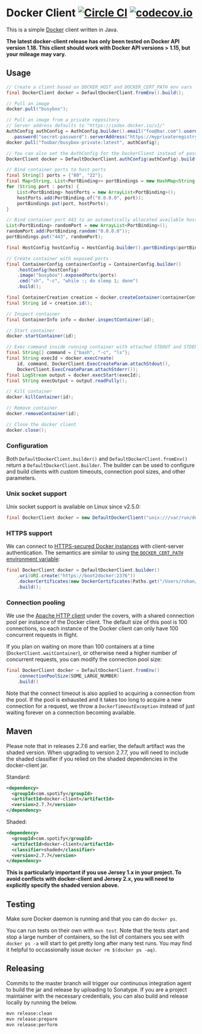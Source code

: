 # Docker Client [![Circle CI](https://circleci.com/gh/spotify/docker-client.png?style=badge)](https://circleci.com/gh/spotify/docker-client) [![codecov.io](https://codecov.io/github/spotify/docker-client/coverage.svg?branch=master)](https://codecov.io/github/spotify/docker-client?branch=master)


This is a simple [Docker](https://github.com/docker/docker) client written in Java.

**The latest docker-client release has only been tested on Docker API version 1.18. This client
should work with Docker API versions > 1.15, but your mileage may vary.**

## Usage


```java
// Create a client based on DOCKER_HOST and DOCKER_CERT_PATH env vars
final DockerClient docker = DefaultDockerClient.fromEnv().build();

// Pull an image
docker.pull("busybox");

// Pull an image from a private repository
// Server address defaults to "https://index.docker.io/v1/"
AuthConfig authConfig = AuthConfig.builder().email("foo@bar.com").username("foobar")
  .password("secret-password").serverAddress("https://myprivateregistry.com/v1/").build();
docker.pull("foobar/busybox-private:latest", authConfig);

// You can also set the AuthConfig for the DockerClient instead of passing everytime you call pull()
DockerClient docker = DefaultDockerClient.authConfig(authConfig).build();

// Bind container ports to host ports
final String[] ports = {"80", "22"};
final Map<String, List<PortBinding>> portBindings = new HashMap<String, List<PortBinding>>();
for (String port : ports) {
    List<PortBinding> hostPorts = new ArrayList<PortBinding>();
    hostPorts.add(PortBinding.of("0.0.0.0", port));
    portBindings.put(port, hostPorts);
}

// Bind container port 443 to an automatically allocated available host port.
List<PortBinding> randomPort = new ArrayList<PortBinding>();
randomPort.add(PortBinding.random("0.0.0.0"));
portBindings.put("443", randomPort);

final HostConfig hostConfig = HostConfig.builder().portBindings(portBindings).build();

// Create container with exposed ports
final ContainerConfig containerConfig = ContainerConfig.builder()
    .hostConfig(hostConfig)
    .image("busybox").exposedPorts(ports)
    .cmd("sh", "-c", "while :; do sleep 1; done")
    .build();

final ContainerCreation creation = docker.createContainer(containerConfig);
final String id = creation.id();

// Inspect container
final ContainerInfo info = docker.inspectContainer(id);

// Start container
docker.startContainer(id);

// Exec command inside running container with attached STDOUT and STDERR
final String[] command = {"bash", "-c", "ls"};
final String execId = docker.execCreate(
    id, command, DockerClient.ExecCreateParam.attachStdout(),
    DockerClient.ExecCreateParam.attachStderr());
final LogStream output = docker.execStart(execId);
final String execOutput = output.readFully();

// Kill container
docker.killContainer(id);

// Remove container
docker.removeContainer(id);

// Close the docker client
docker.close();
```

### Configuration

Both `DefaultDockerClient.builder()` and `DefaultDockerClient.fromEnv()` return a
`DefaultDockerClient.Builder`. The builder can be used to configure and build clients with custom
timeouts, connection pool sizes, and other parameters.

### Unix socket support

Unix socket support is available on Linux since v2.5.0:

```java
final DockerClient docker = new DefaultDockerClient("unix:///var/run/docker.sock");
```

### HTTPS support

We can connect to [HTTPS-secured Docker instances](https://docs.docker.com/articles/https/)
with client-server authentication. The semantics are similar to using [the `DOCKER_CERT_PATH`
environment variable](https://docs.docker.com/articles/https/#client-modes):

```java
final DockerClient docker = DefaultDockerClient.builder()
    .uri(URI.create("https://boot2docker:2376"))
    .dockerCertificates(new DockerCertificates(Paths.get("/Users/rohan/.docker/boot2docker-vm/")))
    .build();
```

### Connection pooling

We use the [Apache HTTP client](https://hc.apache.org/) under the covers, with a shared connection
pool per instance of the Docker client. The default size of this pool is 100 connections, so each
instance of the Docker client can only have 100 concurrent requests in flight.

If you plan on waiting on more than 100 containers at a time (`DockerClient.waitContainer`), or
otherwise need a higher number of concurrent requests, you can modify the connection pool size:

```java
final DockerClient docker = DefaultDockerClient.fromEnv()
    .connectionPoolSize(SOME_LARGE_NUMBER)
    .build()
```

Note that the connect timeout is also applied to acquiring a connection from the pool. If the pool
is exhausted and it takes too long to acquire a new connection for a request, we throw a
`DockerTimeoutException` instead of just waiting forever on a connection becoming available.

## Maven


Please note that in releases 2.7.6 and earlier, the default artifact was the shaded version.
When upgrading to version 2.7.7, you will need to include the shaded classifier if you relied on
the shaded dependencies in the docker-client jar.

Standard:

```xml
<dependency>
  <groupId>com.spotify</groupId>
  <artifactId>docker-client</artifactId>
  <version>2.7.7</version>
</dependency>
```

Shaded:

```xml
<dependency>
  <groupId>com.spotify</groupId>
  <artifactId>docker-client</artifactId>
  <classifier>shaded</classifier>
  <version>2.7.7</version>
</dependency>
```

**This is particularly important if you use Jersey 1.x in your project. To avoid conflicts with
docker-client and Jersey 2.x, you will need to explicitly specify the shaded version above.**


## Testing

Make sure Docker daemon is running and that you can do `docker ps`.

You can run tests on their own with `mvn test`. Note that the tests start and stop a large number of
containers, so the list of containers you see with `docker ps -a` will start to get pretty long
after many test runs. You may find it helpful to occassionally issue `docker rm $(docker ps -aq)`.

## Releasing


Commits to the master branch will trigger our continuous integration agent to build the jar and
release by uploading to Sonatype. If you are a project maintainer with the necessary credentials,
you can also build and release locally by running the below.

```sh
mvn release:clean
mvn release:prepare
mvn release:perform
```
